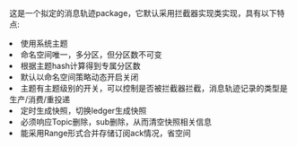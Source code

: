 这是一个拟定的消息轨迹package，它默认采用拦截器实现类实现，具有以下特点:
<li>使用系统主题</li>
<li>命名空间唯一，多分区，但分区数不可变</li>
<li>根据主题hash计算得到专属分区数</li>
<li>默认以命名空间策略动态开启关闭</li>
<li>主题有主题级别的开关，可以控制是否被拦截器拦截，消息轨迹记录的类型是生产/消费/重投递</li>
<li>定时生成快照，切换ledger生成快照</li>
<li>必须响应Topic删除，sub删除，从而清空快照相关信息</li>
<li>能采用Range形式合并存储订阅ack情况，省空间</li>